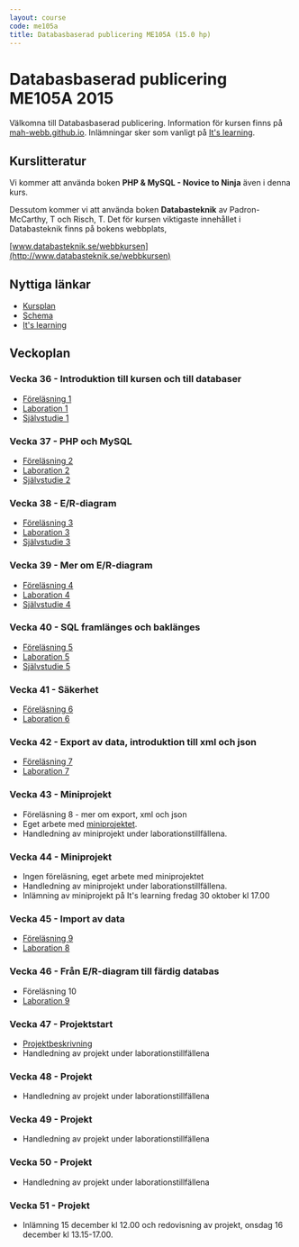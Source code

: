 ```yaml
---
layout: course
code: me105a
title: Databasbaserad publicering ME105A (15.0 hp)
---
```


# Databasbaserad publicering ME105A 2015

Välkomna till Databasbaserad publicering. Information för kursen finns på [mah-webb.github.io](http://mah-webb.github.io). Inlämningar sker som vanligt på [It's learning][itslearning]. 

## Kurslitteratur

Vi kommer att använda boken **PHP & MySQL - Novice to Ninja** även i denna kurs. 

Dessutom kommer vi att använda boken **Databasteknik** av Padron-McCarthy, T och Risch, T. Det för kursen viktigaste innehållet i Databasteknik finns på bokens webbplats, 

[www.databasteknik.se/webbkursen](http://www.databasteknik.se/webbkursen)

## Nyttiga länkar

* [Kursplan][kursplan]
* [Schema][schema]
* [It's learning][itslearning]

## Veckoplan

### Vecka 36 - Introduktion till kursen och till databaser

- [Föreläsning 1](lectures/lecture1.html)
- [Laboration 1](exercises/lab1.html)
- [Självstudie 1](assignments/self1.html)


### Vecka 37 - PHP och MySQL

- [Föreläsning 2](lectures/lecture2.html)
- [Laboration 2](exercises/lab2.html)
- [Självstudie 2](assignments/self2.html)


### Vecka 38 - E/R-diagram

- [Föreläsning 3](lectures/lecture3.html)
- [Laboration 3](exercises/lab3.html)
- [Självstudie 3](assignments/self3.html)

### Vecka 39 - Mer om E/R-diagram

- [Föreläsning 4](lectures/lecture4.html)
- [Laboration 4](exercises/lab4.html)
- [Självstudie 4](assignments/self4.html)

### Vecka 40 - SQL framlänges och baklänges

- [Föreläsning 5](lectures/lecture5.html)
- [Laboration 5](exercises/lab5.html)
- [Självstudie 5](assignments/self5.html)

### Vecka 41 - Säkerhet

- [Föreläsning 6](lectures/lecture6.html)
- [Laboration 6](exercises/lab6.html)


### Vecka 42 - Export av data, introduktion till xml och json

- [Föreläsning 7](lectures/lecture7.html)
- [Laboration 7](exercises/lab7.html)


### Vecka 43 - Miniprojekt

- Föreläsning 8 - mer om export, xml och json
- Eget arbete med [miniprojektet](projects/miniproject.html). 
- Handledning av miniprojekt under laborationstillfällena. 

<!--från förra året:
Det finns inga föreläsningsanteckningar, men en bra resurs för [xml](http://www.w3schools.com/xml/default.asp), [xslt](http://www.w3schools.com/xsl/default.asp) och [json](http://www.w3schools.com/json/default.asp) är [w3schools](http://www.w3schools.com). Alla exempel från labben finns samlade i [lecture8.zip](lectures/lecture8.zip).
-->

### Vecka 44 - Miniprojekt

- Ingen föreläsning, eget arbete med miniprojektet
- Handledning av miniprojekt under laborationstillfällena. 
- Inlämning av miniprojekt på It's learning fredag 30 oktober kl 17.00

### Vecka 45 - Import av data

- [Föreläsning 9](lectures/lecture9.html)
- [Laboration 8](exercises/lab8.html)

### Vecka 46 - Från E/R-diagram till färdig databas

<!--här ska det nog in något om att lägga till data i flera tabeller a la projkettips-->
- Föreläsning 10
- [Laboration 9](exercises/lab9.html)

### Vecka 47 - Projektstart

- [Projektbeskrivning](projects/project.html)
- Handledning av projekt under laborationstillfällena

### Vecka 48 - Projekt

- Handledning av projekt under laborationstillfällena

### Vecka 49 - Projekt

- Handledning av projekt under laborationstillfällena

### Vecka 50 - Projekt

- Handledning av projekt under laborationstillfällena

### Vecka 51 - Projekt

- Inlämning 15 december kl 12.00 och redovisning av projekt, onsdag 16 december kl 13.15-17.00. 

[kursplan]: http://edu.mah.se/me105a#Syllabus
[schema]: http://schema.mah.se/setup/jsp/Schema.jsp?intervallTyp=m&sprak=SV&sokMedAND=false&intervallAntal=6&startDatum=2015-08-31&resurser=k.ME105A-20152-TS561-
[itslearning]: https://mah.itslearning.com

